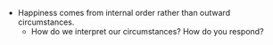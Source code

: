 - Happiness comes from internal order rather than outward circumstances.
	- How do we interpret our circumstances? How do you respond?